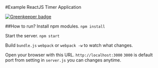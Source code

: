 #Example ReactJS Timer Application

[![Greenkeeper badge](https://badges.greenkeeper.io/rohmanhm/example-react-timer.svg)](https://greenkeeper.io/)

##How to run?
Install npm modules.
`npm install`

Start the server.
`npm start`

Build `bundle.js`
`webpack`
or
`webpack -w` to watch what changes.

Open your browser with this URL.
`http://localhost:3000`
`3000` is default port from setting in `server.js` you can changes anytime.